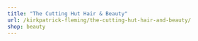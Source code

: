 ```yaml
---
title: "The Cutting Hut Hair & Beauty"
url: /kirkpatrick-fleming/the-cutting-hut-hair-and-beauty/
shop: beauty
---
```

